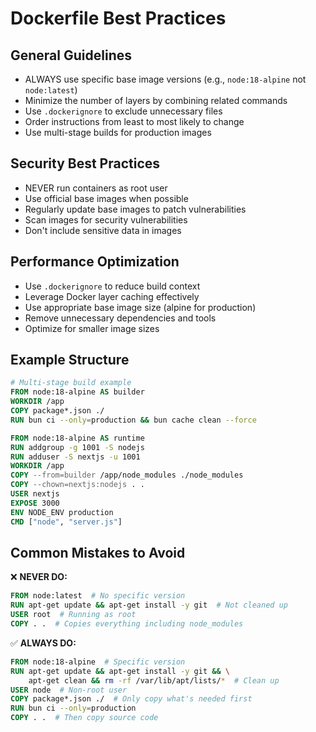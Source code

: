 # Dockerfile Best Practices

## General Guidelines
- ALWAYS use specific base image versions (e.g., `node:18-alpine` not `node:latest`)
- Minimize the number of layers by combining related commands
- Use `.dockerignore` to exclude unnecessary files
- Order instructions from least to most likely to change
- Use multi-stage builds for production images

## Security Best Practices
- NEVER run containers as root user
- Use official base images when possible
- Regularly update base images to patch vulnerabilities
- Scan images for security vulnerabilities
- Don't include sensitive data in images

## Performance Optimization
- Use `.dockerignore` to reduce build context
- Leverage Docker layer caching effectively
- Use appropriate base image size (alpine for production)
- Remove unnecessary dependencies and tools
- Optimize for smaller image sizes

## Example Structure

```dockerfile
# Multi-stage build example
FROM node:18-alpine AS builder
WORKDIR /app
COPY package*.json ./
RUN bun ci --only=production && bun cache clean --force

FROM node:18-alpine AS runtime
RUN addgroup -g 1001 -S nodejs
RUN adduser -S nextjs -u 1001
WORKDIR /app
COPY --from=builder /app/node_modules ./node_modules
COPY --chown=nextjs:nodejs . .
USER nextjs
EXPOSE 3000
ENV NODE_ENV production
CMD ["node", "server.js"]
```

## Common Mistakes to Avoid
❌ **NEVER DO:**
```dockerfile
FROM node:latest  # No specific version
RUN apt-get update && apt-get install -y git  # Not cleaned up
USER root  # Running as root
COPY . .  # Copies everything including node_modules
```

✅ **ALWAYS DO:**
```dockerfile
FROM node:18-alpine  # Specific version
RUN apt-get update && apt-get install -y git && \
    apt-get clean && rm -rf /var/lib/apt/lists/*  # Clean up
USER node  # Non-root user
COPY package*.json ./  # Only copy what's needed first
RUN bun ci --only=production
COPY . .  # Then copy source code